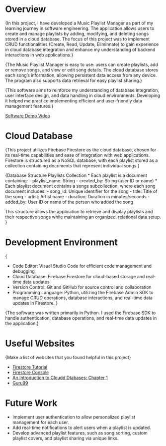 # Overview

{In this project, I have developed a Music Playlist Manager as part of my learning journey in software engineering. The application allows users to create and manage playlists by adding, modifying, and deleting songs stored in a cloud database. The focus of this project was to implement CRUD functionalities (Create, Read, Update, Eliminnate) to gain experience in cloud database integration and enhance my understanding of backend interactions in web applications.}

{The Music Playlist Manager is easy to use: users can create playlists, add or remove songs, and view or edit song details. The cloud database stores each song’s information, allowing persistent data access from any device. The program also supports data retrieval for easy playlist sharing.}

{This software aims to reinforce my understanding of database integration, user interface design, and data handling in cloud environments. Developing it helped me practice implementing efficient and user-friendly data management features.}

[Software Demo Video](https://youtu.be/GGNwInU5icE)

# Cloud Database

{This project utilizes Firebase Firestore as the cloud database, chosen for its real-time capabilities and ease of integration with web applications. Firestore is structured as a NoSQL database, with each playlist stored as a collection containing documents that represent individual songs.}

{Database Structure
Playlists Collection
    * Each playlist is a document containing:
        - playlist_name: String
        - created_by: String (user ID or name)
    * Each playlist document contains a songs subcollection, where each song document includes:
        - song_id: Unique identifier for the song
        - title: Title of the song
        - artist: Artist name
        - duration: Duration in minutes/seconds
        - added_by: User ID or name of the person who added the song

This structure allows the application to retrieve and display playlists and their respective songs while maintaining an organized, relational data setup.
}

# Development Environment

{
* Code Editor: Visual Studio Code for efficient code management and debugging
* Cloud Database: Firebase Firestore for cloud-based storage and real-time data updates
* Version Control: Git and GitHub for source control and collaboration
* Programming Language: Python, utilizing the Firebase Admin SDK to manage CRUD operations, database interactions, and real-time data updates in Firestore.
}

{The software was written primarily in Python. I used the Firebase SDK to handle authentication, database operations, and real-time data updates in the application.}

# Useful Websites

{Make a list of websites that you found helpful in this project}

- [Firestore Tutorial](https://firebase.google.com/docs/firestore)
- [Firestore Console](https://firebase.google.com/docs/firestore)
- [An Introduction to Cloudd Dtabases: Chapter 1](https://www.oreilly.com/library/view/an-introduction-to/9781492044857/ch01.html)
- [Guru99](https://www.guru99.com/nosql-tutorial.html)

# Future Work

- Implement user authentication to allow personalized playlist management for each user.
- Add real-time notifications to alert users when a playlist is updated.
- Develop advanced playlist features, such as song sorting, custom playlist covers, and playlist sharing via unique links.